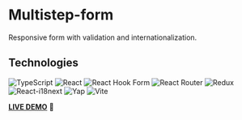 # Multistep-form
Responsive form with validation and internationalization.
 
## Technologies
![TypeScript](https://img.shields.io/badge/TypeScript-3178C6.svg?style=for-the-badge&logo=TypeScript&logoColor=white)
![React](https://img.shields.io/badge/React-61DAFB.svg?style=for-the-badge&logo=React&logoColor=black)
![React Hook Form](https://img.shields.io/badge/React%20Hook%20Form-%23EC5990.svg?style=for-the-badge&logo=reacthookform&logoColor=white)
![React Router](https://img.shields.io/badge/React%20Router-CA4245.svg?style=for-the-badge&logo=React-Router&logoColor=white)
![Redux](https://img.shields.io/badge/Redux-764ABC.svg?style=for-the-badge&logo=Redux&logoColor=white)
![React-i18next](https://img.shields.io/badge/i18next-26A69A.svg?style=for-the-badge&logo=i18next&logoColor=white)
![Yap](https://user-images.githubusercontent.com/47517329/209518099-3ff8acf5-4473-46cf-8115-e69f0db4fab9.png)
![Vite](https://img.shields.io/badge/Vite-646CFF.svg?style=for-the-badge&logo=Vite&logoColor=white)

[**LIVE DEMO**](https://react-multistep-form.netlify.app/) :eyes:
